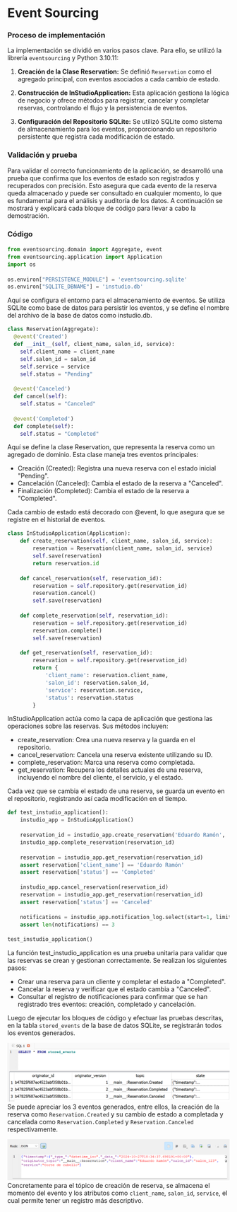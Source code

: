 # Event Sourcing

### Proceso de implementación
La implementación se dividió en varios pasos clave. Para ello, se utilizó la librería `eventsourcing` y Python 3.10.11:

1. **Creación de la Clase Reservation:** Se definió `Reservation` como el agregado principal, con eventos asociados a cada cambio de estado.

2. **Construcción de InStudioApplication:** Esta aplicación gestiona la lógica de negocio y ofrece métodos para registrar, cancelar y completar reservas, controlando el flujo y la persistencia de eventos.

3. **Configuración del Repositorio SQLite:** Se utilizó SQLite como sistema de almacenamiento para los eventos, proporcionando un repositorio persistente que registra cada modificación de estado.

### Validación y prueba
Para validar el correcto funcionamiento de la aplicación, se desarrolló una prueba que confirma que los eventos de estado son registrados y recuperados con precisión. Esto asegura que cada evento de la reserva queda almacenado y puede ser consultado en cualquier momento, lo que es fundamental para el análisis y auditoría de los datos. A continuación se mostrará y explicará cada bloque de código para llevar a cabo la demostración.

### Código

```python
from eventsourcing.domain import Aggregate, event
from eventsourcing.application import Application
import os

os.environ["PERSISTENCE_MODULE"] = 'eventsourcing.sqlite'
os.environ["SQLITE_DBNAME"] = 'instudio.db'
```
Aquí se configura el entorno para el almacenamiento de eventos. Se utiliza SQLite como base de datos para persistir los eventos, y se define el nombre del archivo de la base de datos como instudio.db.

```python
class Reservation(Aggregate):
  @event('Created')
  def __init__(self, client_name, salon_id, service):
    self.client_name = client_name
    self.salon_id = salon_id
    self.service = service
    self.status = "Pending"
    
  @event('Canceled')
  def cancel(self):
    self.status = "Canceled"

  @event('Completed')
  def complete(self):
    self.status = "Completed"
```
Aquí se define la clase Reservation, que representa la reserva como un agregado de dominio. Esta clase maneja tres eventos principales:

- Creación (Created): Registra una nueva reserva con el estado inicial "Pending".
- Cancelación (Canceled): Cambia el estado de la reserva a "Canceled".
- Finalización (Completed): Cambia el estado de la reserva a "Completed".

Cada cambio de estado está decorado con @event, lo que asegura que se registre en el historial de eventos.

```python
class InStudioApplication(Application):
    def create_reservation(self, client_name, salon_id, service):
        reservation = Reservation(client_name, salon_id, service)
        self.save(reservation)
        return reservation.id

    def cancel_reservation(self, reservation_id):
        reservation = self.repository.get(reservation_id)
        reservation.cancel()
        self.save(reservation)

    def complete_reservation(self, reservation_id):
        reservation = self.repository.get(reservation_id)
        reservation.complete()
        self.save(reservation)

    def get_reservation(self, reservation_id):
        reservation = self.repository.get(reservation_id)
        return {
            'client_name': reservation.client_name,
            'salon_id': reservation.salon_id,
            'service': reservation.service,
            'status': reservation.status
        }
```

InStudioApplication actúa como la capa de aplicación que gestiona las operaciones sobre las reservas. Sus métodos incluyen:

- create_reservation: Crea una nueva reserva y la guarda en el repositorio.
- cancel_reservation: Cancela una reserva existente utilizando su ID.
- complete_reservation: Marca una reserva como completada.
- get_reservation: Recupera los detalles actuales de una reserva, incluyendo el nombre del cliente, el servicio, y el estado.

Cada vez que se cambia el estado de una reserva, se guarda un evento en el repositorio, registrando así cada modificación en el tiempo.

```python
def test_instudio_application():
    instudio_app = InStudioApplication()

    reservation_id = instudio_app.create_reservation('Eduardo Ramón', 'salon_123', 'Corte de cabello')
    instudio_app.complete_reservation(reservation_id)

    reservation = instudio_app.get_reservation(reservation_id)
    assert reservation['client_name'] == 'Eduardo Ramón'
    assert reservation['status'] == 'Completed'

    instudio_app.cancel_reservation(reservation_id)
    reservation = instudio_app.get_reservation(reservation_id)
    assert reservation['status'] == 'Canceled'

    notifications = instudio_app.notification_log.select(start=1, limit=10)
    assert len(notifications) == 3

test_instudio_application()
```

La función test_instudio_application es una prueba unitaria para validar que las reservas se crean y gestionan correctamente. Se realizan los siguientes pasos:

- Crear una reserva para un cliente y completar el estado a "Completed".
- Cancelar la reserva y verificar que el estado cambia a "Canceled".
- Consultar el registro de notificaciones para confirmar que se han registrado tres eventos: creación, completado y cancelación.

Luego de ejecutar los bloques de código y efectuar las pruebas descritas, en la tabla `stored_events` de la base de datos SQLite, se registrarán todos los eventos generados.

![Foto 1](foto1.png)
Se puede apreciar los 3 eventos generados, entre ellos, la creación de la reserva como `Reservation.Created` y su cambio de estado a completada y cancelada como `Reservation.Completed` y `Reservation.Canceled` respectivamente.

![Foto 2](foto2.png)
Concretamente para el tópico de creación de reserva, se almacena el momento del evento y los atributos como `client_name`, `salon_id`, `service`, el cual permite tener un registro más descriptivo.
